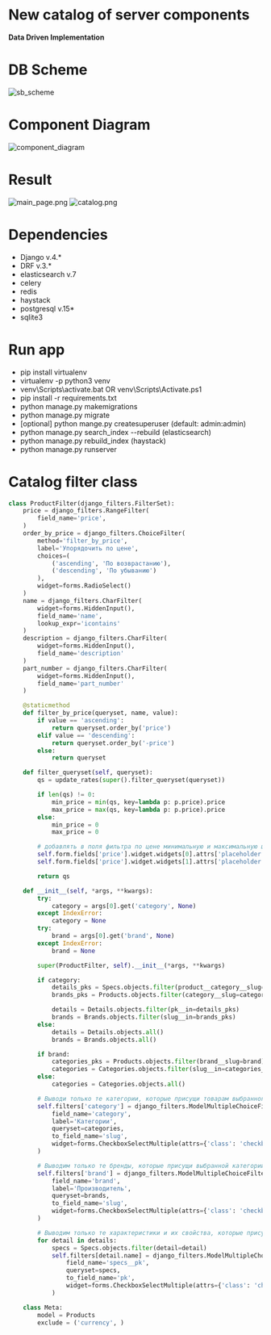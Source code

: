 # New catalog of server components
**Data Driven Implementation**

# DB Scheme
![sb_scheme](assets/db_scheme.png)

# Component Diagram
![component_diagram](assets/component_diagram.png)

# Result
![main_page.png](assets/main_page.png)
![catalog.png](assets/catalog.png)

# Dependencies
- Django v.4.*
- DRF v.3.*
- elasticsearch v.7
- celery
- redis
- haystack
- postgresql v.15*
- sqlite3

# Run app
- pip install virtualenv
- virtualenv -p python3 venv
- venv\Scripts\activate.bat OR venv\Scripts\Activate.ps1
- pip install -r requirements.txt
- python manage.py makemigrations
- python manage.py migrate
- [optional] python mange.py createsuperuser (default: admin:admin)
- python manage.py search_index --rebuild (elasticsearch)
- python manage.py rebuild_index (haystack)
- python manage.py runserver

# Catalog filter class
```python
class ProductFilter(django_filters.FilterSet):
    price = django_filters.RangeFilter(
        field_name='price',
    )
    order_by_price = django_filters.ChoiceFilter(
        method='filter_by_price',
        label='Упорядочить по цене',
        choices=(
            ('ascending', 'По возврастанию'),
            ('descending', 'По убыванию')
        ),
        widget=forms.RadioSelect()
    )
    name = django_filters.CharFilter(
        widget=forms.HiddenInput(),
        field_name='name',
        lookup_expr='icontains'
    )
    description = django_filters.CharFilter(
        widget=forms.HiddenInput(),
        field_name='description'
    )
    part_number = django_filters.CharFilter(
        widget=forms.HiddenInput(),
        field_name='part_number'
    )

    @staticmethod
    def filter_by_price(queryset, name, value):
        if value == 'ascending':
            return queryset.order_by('price')
        elif value == 'descending':
            return queryset.order_by('-price')
        else:
            return queryset

    def filter_queryset(self, queryset):
        qs = update_rates(super().filter_queryset(queryset))

        if len(qs) != 0:
            min_price = min(qs, key=lambda p: p.price).price
            max_price = max(qs, key=lambda p: p.price).price
        else:
            min_price = 0
            max_price = 0

        # добавлять в поля фильтра по цене минимальную и максимальную цены товаров в выборке
        self.form.fields['price'].widget.widgets[0].attrs['placeholder'] = f"от {min_price}"
        self.form.fields['price'].widget.widgets[1].attrs['placeholder'] = f"до {max_price}"

        return qs

    def __init__(self, *args, **kwargs):
        try:
            category = args[0].get('category', None)
        except IndexError:
            category = None
        try:
            brand = args[0].get('brand', None)
        except IndexError:
            brand = None

        super(ProductFilter, self).__init__(*args, **kwargs)

        if category:
            details_pks = Specs.objects.filter(product__category__slug=category).values_list('detail__pk')
            brands_pks = Products.objects.filter(category__slug=category).values_list('brand__slug')

            details = Details.objects.filter(pk__in=details_pks)
            brands = Brands.objects.filter(slug__in=brands_pks)
        else:
            details = Details.objects.all()
            brands = Brands.objects.all()

        if brand:
            categories_pks = Products.objects.filter(brand__slug=brand).values_list('category__slug')
            categories = Categories.objects.filter(slug__in=categories_pks)
        else:
            categories = Categories.objects.all()

        # Выводи только те категории, которые присущи товарам выбранного бренда
        self.filters['category'] = django_filters.ModelMultipleChoiceFilter(
            field_name='category',
            label='Категории',
            queryset=categories,
            to_field_name='slug',
            widget=forms.CheckboxSelectMultiple(attrs={'class': 'checkbox-list'}),
        )

        # Выводим только те бренды, которые присущи выбранной категории
        self.filters['brand'] = django_filters.ModelMultipleChoiceFilter(
            field_name='brand',
            label='Производитель',
            queryset=brands,
            to_field_name='slug',
            widget=forms.CheckboxSelectMultiple(attrs={'class': 'checkbox-list'}),
        )

        # Выводим только те характеристики и их свойства, которые присущи товарарам в выбранной категории
        for detail in details:
            specs = Specs.objects.filter(detail=detail)
            self.filters[detail.name] = django_filters.ModelMultipleChoiceFilter(
                field_name='specs__pk',
                queryset=specs,
                to_field_name='pk',
                widget=forms.CheckboxSelectMultiple(attrs={'class': 'checkbox-list'}),
            )

    class Meta:
        model = Products
        exclude = ('currency', )
```